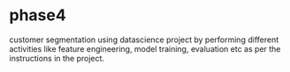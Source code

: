 # phase4
customer segmentation using datascience project by performing different activities like feature engineering, model training, evaluation etc as per the instructions in the project.
